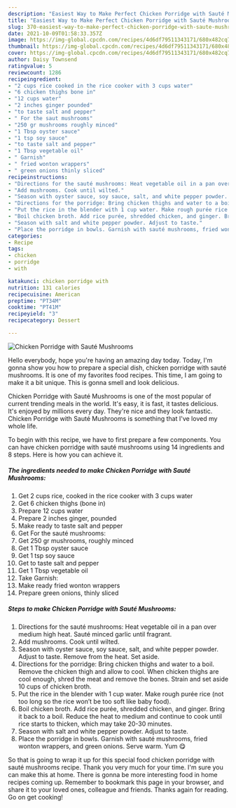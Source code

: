 ```yaml
---
description: "Easiest Way to Make Perfect Chicken Porridge with Sauté Mushrooms"
title: "Easiest Way to Make Perfect Chicken Porridge with Sauté Mushrooms"
slug: 370-easiest-way-to-make-perfect-chicken-porridge-with-saute-mushrooms
date: 2021-10-09T01:58:33.357Z
image: https://img-global.cpcdn.com/recipes/4d6df79511343171/680x482cq70/chicken-porridge-with-saute-mushrooms-recipe-main-photo.jpg
thumbnail: https://img-global.cpcdn.com/recipes/4d6df79511343171/680x482cq70/chicken-porridge-with-saute-mushrooms-recipe-main-photo.jpg
cover: https://img-global.cpcdn.com/recipes/4d6df79511343171/680x482cq70/chicken-porridge-with-saute-mushrooms-recipe-main-photo.jpg
author: Daisy Townsend
ratingvalue: 5
reviewcount: 1286
recipeingredient:
- "2 cups rice cooked in the rice cooker with 3 cups water"
- "6 chicken thighs bone in"
- "12 cups water"
- "2 inches ginger pounded"
- "to taste salt and pepper"
- " For the saut mushrooms"
- "250 gr mushrooms roughly minced"
- "1 Tbsp oyster sauce"
- "1 tsp soy sauce"
- "to taste salt and pepper"
- "1 Tbsp vegetable oil"
- " Garnish"
- " fried wonton wrappers"
- " green onions thinly sliced"
recipeinstructions:
- "Directions for the sauté mushrooms: Heat vegetable oil in a pan over medium high heat. Sauté minced garlic until fragrant."
- "Add mushrooms. Cook until wilted."
- "Season with oyster sauce, soy sauce, salt, and white pepper powder. Adjust to taste. Remove from the heat. Set aside."
- "Directions for the porridge: Bring chicken thighs and water to a boil. Remove the chicken thigh and allow to cool. When chicken thighs are cool enough, shred the meat and remove the bones. Strain and set aside 10 cups of chicken broth."
- "Put the rice in the blender with 1 cup water. Make rough purée rice (not too long so the rice won’t be too soft like baby food)."
- "Boil chicken broth. Add rice purée, shredded chicken, and ginger. Bring it back to a boil. Reduce the heat to medium and continue to cook until rice starts to thicken, which may take 20-30 minutes."
- "Season with salt and white pepper powder. Adjust to taste."
- "Place the porridge in bowls. Garnish with sauté mushrooms, fried wonton wrappers, and green onions. Serve warm. Yum 😋"
categories:
- Recipe
tags:
- chicken
- porridge
- with

katakunci: chicken porridge with 
nutrition: 131 calories
recipecuisine: American
preptime: "PT34M"
cooktime: "PT41M"
recipeyield: "3"
recipecategory: Dessert

---
```



![Chicken Porridge with Sauté Mushrooms](https://img-global.cpcdn.com/recipes/4d6df79511343171/680x482cq70/chicken-porridge-with-saute-mushrooms-recipe-main-photo.jpg)

Hello everybody, hope you're having an amazing day today. Today, I'm gonna show you how to prepare a special dish, chicken porridge with sauté mushrooms. It is one of my favorites food recipes. This time, I am going to make it a bit unique. This is gonna smell and look delicious.

Chicken Porridge with Sauté Mushrooms is one of the most popular of current trending meals in the world. It's easy, it is fast, it tastes delicious. It's enjoyed by millions every day. They're nice and they look fantastic. Chicken Porridge with Sauté Mushrooms is something that I've loved my whole life.




To begin with this recipe, we have to first prepare a few components. You can have chicken porridge with sauté mushrooms using 14 ingredients and 8 steps. Here is how you can achieve it.

<!--inarticleads1-->

##### The ingredients needed to make Chicken Porridge with Sauté Mushrooms:

1. Get 2 cups rice, cooked in the rice cooker with 3 cups water
1. Get 6 chicken thighs (bone in)
1. Prepare 12 cups water
1. Prepare 2 inches ginger, pounded
1. Make ready to taste salt and pepper
1. Get  For the sauté mushrooms:
1. Get 250 gr mushrooms, roughly minced
1. Get 1 Tbsp oyster sauce
1. Get 1 tsp soy sauce
1. Get to taste salt and pepper
1. Get 1 Tbsp vegetable oil
1. Take  Garnish:
1. Make ready  fried wonton wrappers
1. Prepare  green onions, thinly sliced




<!--inarticleads2-->

##### Steps to make Chicken Porridge with Sauté Mushrooms:

1. Directions for the sauté mushrooms: Heat vegetable oil in a pan over medium high heat. Sauté minced garlic until fragrant.
1. Add mushrooms. Cook until wilted.
1. Season with oyster sauce, soy sauce, salt, and white pepper powder. Adjust to taste. Remove from the heat. Set aside.
1. Directions for the porridge: Bring chicken thighs and water to a boil. Remove the chicken thigh and allow to cool. When chicken thighs are cool enough, shred the meat and remove the bones. Strain and set aside 10 cups of chicken broth.
1. Put the rice in the blender with 1 cup water. Make rough purée rice (not too long so the rice won’t be too soft like baby food).
1. Boil chicken broth. Add rice purée, shredded chicken, and ginger. Bring it back to a boil. Reduce the heat to medium and continue to cook until rice starts to thicken, which may take 20-30 minutes.
1. Season with salt and white pepper powder. Adjust to taste.
1. Place the porridge in bowls. Garnish with sauté mushrooms, fried wonton wrappers, and green onions. Serve warm. Yum 😋




So that is going to wrap it up for this special food chicken porridge with sauté mushrooms recipe. Thank you very much for your time. I'm sure you can make this at home. There is gonna be more interesting food in home recipes coming up. Remember to bookmark this page in your browser, and share it to your loved ones, colleague and friends. Thanks again for reading. Go on get cooking!
